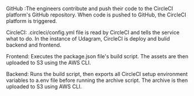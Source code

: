 
GitHub :The engineers contribute and push their code to the CircleCI platform's GitHub repository. When code is pushed to GitHub, the CircleCI platform is triggered.


CircleCI: .circleci/config.yml file is read by CircleCI and tells the service what to do. In the instance of Udagram, CircleCI is deploy and bulid backend and frontend.


Frontend: Executes the package.json file's build script. The assets are then uploaded to S3 using the AWS CLI.

Backend: Runs the build script, then exports all CircleCI setup environment variables to a.env file before running the archive script. The archive is then uploaded to S3 using AWS CLI.
